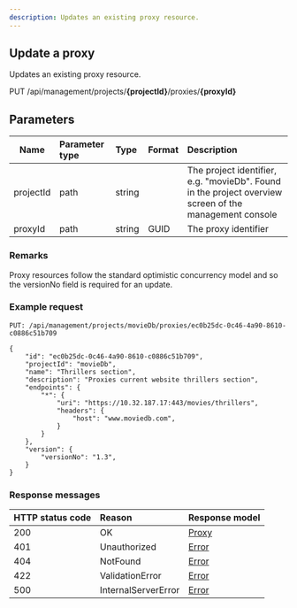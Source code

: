 ```yaml
---
description: Updates an existing proxy resource.
---
```

## Update a proxy

Updates an existing proxy resource.

<span class="label label--put">PUT</span> /api/management/projects/**{projectId}**/proxies/**{proxyId}**

## Parameters

| Name      | Parameter type | Type   | Format | Description                                                                                            |
|-----------|:---------------|:-------|:-------|:-------------------------------------------------------------------------------------------------------|
| projectId | path           | string |        | The project identifier, e.g. "movieDb". Found in the project overview screen of the management console |
| proxyId   | path           | string | GUID   | The proxy identifier                                                                                   |

### Remarks

Proxy resources follow the standard optimistic concurrency model and so the versionNo field is required for an update.

### Example request

```http
PUT: /api/management/projects/movieDb/proxies/ec0b25dc-0c46-4a90-8610-c0886c51b709

{
    "id": "ec0b25dc-0c46-4a90-8610-c0886c51b709",
    "projectId": "movieDb",
    "name": "Thrillers section",
    "description": "Proxies current website thrillers section",
    "endpoints": {
        "*": {
            "uri": "https://10.32.187.17:443/movies/thrillers",
            "headers": {
                "host": "www.moviedb.com",
            }
        }
    },
    "version": {
        "versionNo": "1.3",
    }
}
```

### Response messages

| HTTP status code | Reason                | Response model                   |
|:-----------------|:----------------------|:---------------------------------|
| 200              | OK                    | [Proxy](/model/proxy.md)         |
| 401              | Unauthorized          | [Error](/key-concepts/errors.md) |
| 404              | NotFound              | [Error](/key-concepts/errors.md) |
| 422              | ValidationError       | [Error](/key-concepts/errors.md) |
| 500              | InternalServerError   | [Error](/key-concepts/errors.md) |